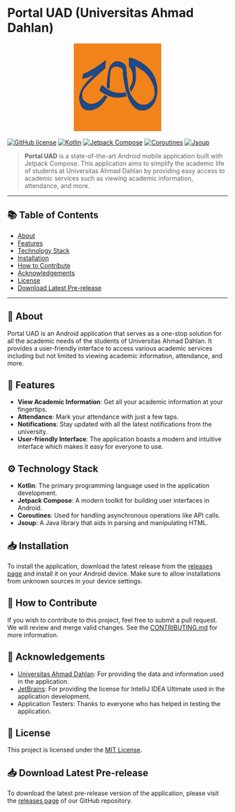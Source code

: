 # Portal UAD (Universitas Ahmad Dahlan) 

<div align="center">
    <img src="app/src/main/icon-playstore.png" width="200" height="200"/>
</div>

[![GitHub license](https://img.shields.io/github/license/Naereen/StrapDown.js.svg)](LICENSE)
[![Kotlin](https://img.shields.io/badge/Kotlin-0095D5?&logo=kotlin&logoColor=white)](https://kotlinlang.org/)
[![Jetpack Compose](https://img.shields.io/badge/Jetpack%20Compose-0095D5?&logo=android&logoColor=white)](https://developer.android.com/jetpack/compose)
[![Coroutines](https://img.shields.io/badge/Coroutines-76B900?&logo=kotlin&logoColor=white)](https://kotlinlang.org/docs/coroutines-overview.html)
[![Jsoup](https://img.shields.io/badge/Jsoup-F4882A?&logo=java&logoColor=white)](https://jsoup.org/)

> **Portal UAD** is a state-of-the-art Android mobile application built with Jetpack Compose. This application aims to simplify the academic life of students at Universitas Ahmad Dahlan by providing easy access to academic services such as viewing academic information, attendance, and more.

---

## 📚 Table of Contents

- [About](#about)
- [Features](#features)
- [Technology Stack](#-technology-stack)
- [Installation](#installation)
- [How to Contribute](#-how-to-contribute)
- [Acknowledgements](#-acknowledgements)
- [License](#-license)
- [Download Latest Pre-release](#-download-latest-pre-release)

---

## 📖 About

Portal UAD is an Android application that serves as a one-stop solution for all the academic needs of the students of Universitas Ahmad Dahlan. It provides a user-friendly interface to access various academic services including but not limited to viewing academic information, attendance, and more.

## 🎁 Features

- **View Academic Information**: Get all your academic information at your fingertips.
- **Attendance**: Mark your attendance with just a few taps.
- **Notifications**: Stay updated with all the latest notifications from the university.
- **User-friendly Interface**: The application boasts a modern and intuitive interface which makes it easy for everyone to use.

## ⚙️ Technology Stack

- **Kotlin**: The primary programming language used in the application development.
- **Jetpack Compose**: A modern toolkit for building user interfaces in Android.
- **Coroutines**: Used for handling asynchronous operations like API calls.
- **Jsoup**: A Java library that aids in parsing and manipulating HTML.

## 📥 Installation

To install the application, download the latest release from the [releases page](https://github.com/IRedDragonICY/portal-uad/releases) and install it on your Android device. Make sure to allow installations from unknown sources in your device settings.

## 🤝 How to Contribute

If you wish to contribute to this project, feel free to submit a pull request. We will review and merge valid changes. See the [CONTRIBUTING.md](CONTRIBUTING.md) for more information.

## 🎉 Acknowledgements

- [Universitas Ahmad Dahlan](https://www.uad.ac.id/): For providing the data and information used in the application.
- [JetBrains](https://www.jetbrains.com/): For providing the license for IntelliJ IDEA Ultimate used in the application development.
- Application Testers: Thanks to everyone who has helped in testing the application.

## 📜 License

This project is licensed under the [MIT License](LICENSE).

## 📥 Download Latest Pre-release

To download the latest pre-release version of the application, please visit the [releases page](https://github.com/IRedDragonICY/portal-uad/releases) of our GitHub repository.

